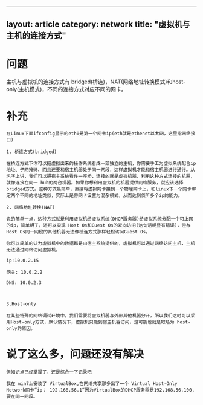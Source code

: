 ----
layout: article
category: network
title: "虚拟机与主机的连接方式"
---
# 问题
主机与虚拟机的连接方式有 bridged(桥连)，NAT(网络地址转换模式)和host-only(主机模式)，不同的连接方式对应不同的网卡。

# 补充
	在Linux下面ifconfig显示的eth0是第一个网卡ip(eth就是ethenet以太网，这里指网络接口)

	1. 桥连方式(bridged)

	在桥连方式下你可以把虚拟出来的操作系统看成一部独立的主机，你需要手工为虚拟系统配合ip地址、子网掩码、而且还要和宿主机器处于同一网段，这样虚拟机才能和宿主机器进行通行。从名字上讲，我们可以把宿主系统看作一座桥，连接的就是虚拟机器，利用这种方式连接的机器，就像连接在同一 hub的两台机器。如果你想利用虚拟机的机器提供网络服务，就应该选择 bridged方式。这种方式最简单，直接将虚拟网卡接到一个物理网卡上，和linux下一个网卡绑定两个不同的地址类似，实际上是将网卡设置为混杂模式，从而达到侦听多个ip的能力。

	2. 网络地址转换(NAT)

	说的简单一点，这种方式就是利用虚拟机给虚拟系统(DHCP服务器)给虚拟系统分配一个可上网的ip，简单明了，还可以实现 Host Os和Guest Os的双向访问(这句话明显有错误)，但与Host Os同一网段的其他机器无法像桥连方式那样轻松访问Guest Os。

	你可以简单的认为虚拟机中的数据都是由宿主系统提供的，虚拟机可以通过网络访问主机，主机无法通过网络访问虚拟机。

	ip:10.0.2.15

	网关: 10.0.2.2

	DNS: 10.0.2.3



	3.Host-only

	在某些特殊的网络调试环境中，我们需要将虚拟机器与外部其他机器分开，所以我们这时可以采用Host-only方式，默认情况下，虚拟机只能到宿主机器访问，这可能也就是取名为 host-only的原因。

# 说了这么多，问题还没有解决
	但知识点已经掌握了，还是综合一下记录吧

	我在 win7上安装了 VirtualBox,在网络共享那多出了一个 Virtual Host-Only Network网卡“ip： 192.168.56.1“因为VirtualBox的DHCP服务器是192.168.56.100,要在同一网段。
